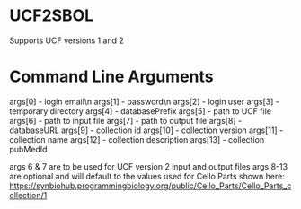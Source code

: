 # UCF2SBOL

Supports UCF versions 1 and 2

# Command Line Arguments

args[0] - login email\n
args[1] - password\n
args[2] - login user
args[3] - temporary directory
args[4] - databasePrefix
args[5] - path to UCF file
args[6] - path to input file
args[7] - path to output file
args[8] - databaseURL
args[9] - collection id
args[10] - collection version
args[11] - collection name
args[12] - collection description
args[13] - collection pubMedId

args 6 & 7 are to be used for UCF version 2 input and output files
args 8-13 are optional and will default to the values used for Cello Parts shown here: https://synbiohub.programmingbiology.org/public/Cello_Parts/Cello_Parts_collection/1
